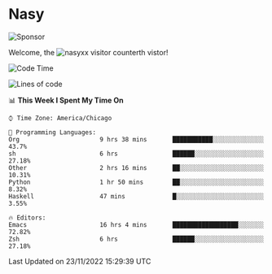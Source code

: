 # Nasy

<!--
<p align="center">
<img height="200" src="https://github-readme-stats.vercel.app/api?username=nasyxx&count_private=true&show_icons=true&theme=dracula&include_all_commits=true"/>
<img height="200" src="https://github-readme-stats.vercel.app/api/top-langs/?username=nasyxx&theme=dracula&hide=html,jupyter+notebook&count_private=true&show_icons=true"/>
</p>

  
----------------
-->

![Sponsor](https://img.shields.io/static/v1.svg?label=Sponsor&message=%E2%9D%A4&logo=GitHub&style=flat&color=pink)
 
Welcome, the ![nasyxx visitor counter](https://count.getloli.com/get/@nasyxx?theme=rule34)th vistor!
 
<!--START_SECTION:waka-->
![Code Time](http://img.shields.io/badge/Code%20Time-2%2C860%20hrs%2012%20mins-blue)

![Lines of code](https://img.shields.io/badge/From%20Hello%20World%20I%27ve%20Written-5%20Million%20lines%20of%20code-blue)

📊 **This Week I Spent My Time On** 

```text
⌚︎ Time Zone: America/Chicago

💬 Programming Languages: 
Org                      9 hrs 38 mins       ███████████░░░░░░░░░░░░░░   43.7% 
sh                       6 hrs               ██████░░░░░░░░░░░░░░░░░░░   27.18% 
Other                    2 hrs 16 mins       ██░░░░░░░░░░░░░░░░░░░░░░░   10.31% 
Python                   1 hr 50 mins        ██░░░░░░░░░░░░░░░░░░░░░░░   8.32% 
Haskell                  47 mins             █░░░░░░░░░░░░░░░░░░░░░░░░   3.55%

🔥 Editors: 
Emacs                    16 hrs 4 mins       ██████████████████░░░░░░░   72.82% 
Zsh                      6 hrs               ██████░░░░░░░░░░░░░░░░░░░   27.18%

```


 Last Updated on 23/11/2022 15:29:39 UTC
<!--END_SECTION:waka-->

<!-- ![visitors](https://visitor-badge.laobi.icu/badge?page_id=nasyxx.nasyxx) -->
